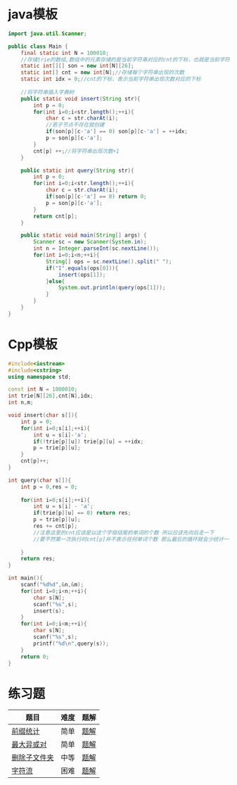 # java模板

```java
import java.util.Scanner;

public class Main {
    final static int N = 100010;
    //存储trie的数组,数组中的元素存储的是当前字符串对应的cnt的下标，也就是当前字符串的出现次数对应的下标
    static int[][] son = new int[N][26];
    static int[] cnt = new int[N];//存储每个字符串出现的次数
    static int idx = 0;//cnt的下标，表示当前字符串出现次数对应的下标
    
    //将字符串插入字典树
    public static void insert(String str){
        int p = 0;
        for(int i=0;i<str.length();++i){
            char c = str.charAt(i);
            //若子节点不存在就创建
            if(son[p][c-'a'] == 0) son[p][c-'a'] = ++idx;
            p = son[p][c-'a'];
        }
        cnt[p] ++;//将字符串出现次数+1
    }

    public static int query(String str){
        int p = 0;
        for(int i=0;i<str.length();++i){
            char c = str.charAt(i);
            if(son[p][c-'a'] == 0) return 0;
            p = son[p][c-'a'];
        }
        return cnt[p];
    }

    public static void main(String[] args) {
        Scanner sc = new Scanner(System.in);
        int n = Integer.parseInt(sc.nextLine());
        for(int i=0;i<n;++i){
            String[] ops = sc.nextLine().split(" ");
            if("I".equals(ops[0])){
                insert(ops[1]);
            }else{
                System.out.println(query(ops[1]));
            }
        }
    }
}
```

# Cpp模板

```cpp
#include<iostream>
#include<cstring>
using namespace std;

const int N = 1000010;
int trie[N][26],cnt[N],idx;
int n,m;

void insert(char s[]){
    int p = 0;
    for(int i=0;s[i];++i){
        int u = s[i]-'a';
        if(!trie[p][u]) trie[p][u] = ++idx;
        p = trie[p][u];
    }
    cnt[p]++;
}

int query(char s[]){
    int p = 0,res = 0;
    
    for(int i=0;s[i];++i){
        int u = s[i] - 'a';
        if(trie[p][u] == 0) return res;
        p = trie[p][u];
        res += cnt[p];
        //注意这里的cnt应该是以这个字母结尾的单词的个数 所以应该先向后走一下 
        //要不然第一次执行时cnt[p]并不表示任何单词个数 那么最后的循环就会少统计一个前缀的数量
        
    }
    return res;
}

int main(){
    scanf("%d%d",&n,&m);
    for(int i=0;i<n;++i){
        char s[N];
        scanf("%s",s);
        insert(s);
    }
    for(int i=0;i<m;++i){
        char s[N];
        scanf("%s",s);
        printf("%d\n",query(s));
    }
    return 0;
}
```

# 练习题

| 题目                                                         | 难度 | 题解                                                 |
| ------------------------------------------------------------ | ---- | ---------------------------------------------------- |
| [前缀统计](https://www.acwing.com/problem/content/144/)      | 简单 | [题解](http://www.autunomy.top/solution/content/127) |
| [最大异或对](https://www.acwing.com/problem/content/145/)    | 简单 | [题解](http://www.autunomy.top/solution/content/126) |
| [删除子文件夹](https://leetcode.cn/problems/remove-sub-folders-from-the-filesystem/description/) | 中等 | [题解](http://www.autunomy.top/solution/content/160) |
| [字符流](https://leetcode.cn/problems/stream-of-characters/description/) | 困难 | [题解](http://www.autunomy.top/solution/content/188) |